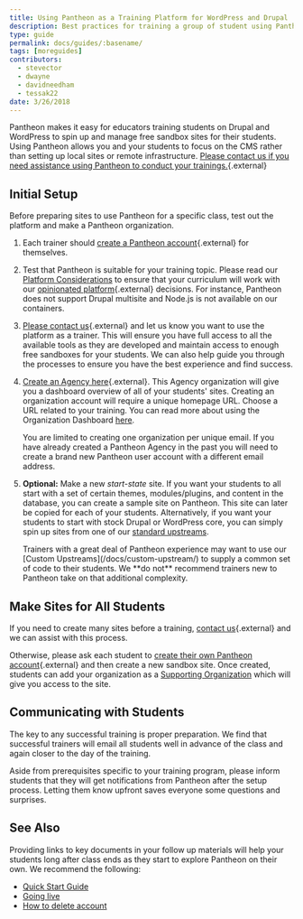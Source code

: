 ```yaml
---
title: Using Pantheon as a Training Platform for WordPress and Drupal
description: Best practices for training a group of student using Pantheon
type: guide
permalink: docs/guides/:basename/
tags: [moreguides]
contributors:
  - stevector
  - dwayne
  - davidneedham
  - tessak22
date: 3/26/2018
---
```


Pantheon makes it easy for educators training students on Drupal and WordPress to spin up and manage free sandbox sites for their students. Using Pantheon allows you and your students to focus on the CMS rather than setting up local sites or remote infrastructure. [Please contact us if you need assistance using Pantheon to conduct your trainings.](https://pantheon.io/trainers){.external}

## Initial Setup

Before preparing sites to use Pantheon for a specific class, test out the platform and make a Pantheon organization.

 1. Each trainer should [create a Pantheon account](https://pantheon.io/register){.external} for themselves.

 2. Test that Pantheon is suitable for your training topic. Please read our [Platform Considerations](/docs/platform-considerations/) to ensure that your curriculum will work with our [opinionated platform](https://stackoverflow.com/questions/802050/what-is-opinionated-software){.external} decisions. For instance, Pantheon does not support Drupal multisite and Node.js is not available on our containers.

 3. [Please contact us](https://pantheon.io/trainers){.external} and let us know you want to use the platform as a trainer. This will ensure you have full access to all the available tools as they are developed and maintain access to enough free sandboxes for your students. We can also help guide you through the processes to ensure you have the best experience and find success.

 4. [Create an Agency here](https://dashboard.pantheon.io/organizations/create-agency){.external}. This Agency organization will give you a dashboard overview of all of your students' sites. Creating an organization account will require a unique homepage URL. Choose a URL related to your training. You can read more about using the Organization Dashboard [here](/docs/organizations/).

    <Alert title="Note" type="info">
      You are limited to creating one organization per unique email. If you have already created a Pantheon Agency in the past you will need to create a brand new Pantheon user account with a different email address.
      </Alert>

 5. **Optional:** Make a new *start-state* site. If you want your students to all start with a set of certain themes, modules/plugins, and content in the database, you can create a sample site on Pantheon. This site can later be copied for each of your students. Alternatively, if you want your students to start with stock Drupal or WordPress core, you can simply spin up sites from one of our [standard upstreams](/docs/start-state/).

    <Alert title="Note" type="info">
    Trainers with a great deal of Pantheon experience may want to use our [Custom Upstreams](/docs/custom-upstream/) to supply a common set of code to their students. We **do not** recommend trainers new to Pantheon take on that additional complexity.
      </Alert>

## Make Sites for All Students

If you need to create many sites before a training, [contact us](https://pantheon.io/trainers){.external} and we can assist with this process.

Otherwise, please ask each student to [create their own Pantheon account](https://pantheon.io/register){.external} and then create a new sandbox site.  Once created, students can add your organization as a [Supporting Organization](/docs/organization-dashboard/) which will give you access to the site.

## Communicating with Students

 The key to any successful training is proper preparation. We find that successful trainers will email all students well in advance of the class and again closer to the day of the training.

 Aside from prerequisites specific to your training program, please inform students that they will get notifications from Pantheon after the setup process. Letting them know upfront saves everyone some questions and surprises.

## See Also

 Providing links to key documents in your follow up materials will help your students long after class ends as they start to explore Pantheon on their own. We recommend the following:

 - [Quick Start Guide](/docs/guides/quickstart/)
 - [Going live](/docs/guides/launch/)
 - [How to delete account](/docs/delete-account/)
